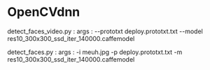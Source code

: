 # OpenCVdnn

detect_faces_video.py : 
args : --prototxt deploy.prototxt.txt --model res10_300x300_ssd_iter_140000.caffemodel

detect_faces.py : 
args : -i meuh.jpg -p deploy.prototxt.txt -m res10_300x300_ssd_iter_140000.caffemodel
